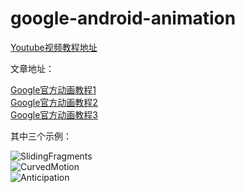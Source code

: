 # google-android-animation

[Youtube视频教程地址](https://www.youtube.com/playlist?list=PLWz5rJ2EKKc86y1CjAlexivfvOms6_0NC)

文章地址：

[Google官方动画教程1](http://jimfeng.farbox.com/post/an-zhuo-bian-cheng/2016-01-19)<br>
[Google官方动画教程2](http://jimfeng.farbox.com/post/an-zhuo-bian-cheng/2016-01-20)<br>
[Google官方动画教程3](http://jimfeng.farbox.com/post/an-zhuo-bian-cheng/2016-01-24)<br>

其中三个示例：

![SlidingFragments](http://7xpumq.com1.z0.glb.clouddn.com/26%20Sliding%20Fragments.gif)<br>
![CurvedMotion](http://7xpumq.com1.z0.glb.clouddn.com/19%20Curved%20Motion.gif)<br>
![Anticipation](http://7xpumq.com1.z0.glb.clouddn.com/21%20Anticipation.gif)<br>
